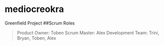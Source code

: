 # mediocreokra
Greenfield Project
##Scrum Roles
> Product Owner: Toben
> Scrum Master: Alex
> Development Team: Trini, Bryan, Toben, Alex
